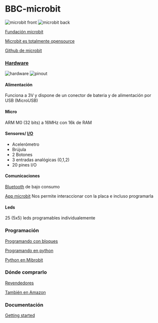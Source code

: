 # BBC-microbit

![microbit front](http://microbit.org/images/microbit-front.png)
![microbit back](http://microbit.org/images/microbit-back.png)

[Fundación microbit](http://microbit.org/es/)

[Microbit es totalmente opensource](https://www.microbit.co.uk/open_source)

[Github de microbit](https://github.com/bbcmicrobit)

### [Hardware](http://microbit.org/es/hardware/)


![hardware](http://microbit.org/images/microbit-hardware.png)
![pinout](http://www.pighixxx.com/test/wp-content/uploads/2017/02/microbit_pinout_v10.png)

#### Alimentación

Funciona a 3V y dispone de un conector de bateria y de alimentación por USB (MicroUSB)

#### Micro
ARM M0 (32 bits) a 16MHz con 16k de RAM

#### Sensores/ [I/O](http://microbit.org/es/hardware/pins/)

* Acelerómetro
* Brújula
* 2 Botones
* 3 entradas analógicas (0,1,2)
* 20 pines I/O


#### Comunicaciones

[Bluetooth](http://microbit.org/es/mobile/) de bajo consumo

[App microbit](https://play.google.com/store/apps/details?id=com.samsung.microbit&hl=es) Nos permite interaccionar con la placa e incluso programarla


#### Leds

25 (5x5) leds programables individualemente



### Programación

[Programando con bloques](https://pxt.microbit.org/?lang=es)

[Programando en python](http://python.microbit.org/)

[Python en Mibrobit](https://www.python.org/community/microbit/)

### Dónde comprarlo

[Revendedores](http://microbit.org/es/resellers/)

[También en Amazon](https://www.amazon.es/BBC-MB80-Micro-Bit/dp/B01G8WUGWU/ref=sr_1_2?ie=UTF8&qid=1492513787&sr=8-2&keywords=microbit)

### Documentación

[Getting started](http://microbit.org/es/start/)
